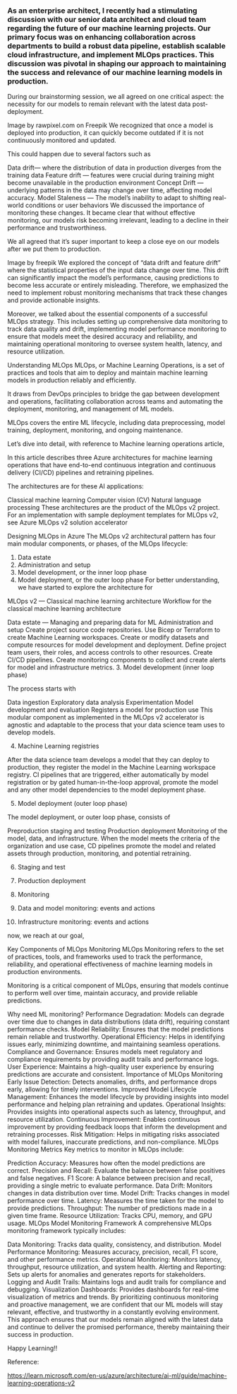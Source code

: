 ### As an enterprise architect, I recently had a stimulating discussion with our senior data architect and cloud team regarding the future of our machine learning projects. Our primary focus was on enhancing collaboration across departments to build a robust data pipeline, establish scalable cloud infrastructure, and implement MLOps practices. This discussion was pivotal in shaping our approach to maintaining the success and relevance of our machine learning models in production.

During our brainstorming session, we all agreed on one critical aspect: the necessity for our models to remain relevant with the latest data post-deployment.


Image by rawpixel.com on Freepik
We recognized that once a model is deployed into production, it can quickly become outdated if it is not continuously monitored and updated.

This could happen due to several factors such as

Data drift— where the distribution of data in production diverges from the training data
Feature drift — features were crucial during training might become unavailable in the production environment
Concept Drift — underlying patterns in the data may change over time, affecting model accuracy.
Model Staleness — The model’s inability to adapt to shifting real-world conditions or user behaviors
We discussed the importance of monitoring these changes. It became clear that without effective monitoring, our models risk becoming irrelevant, leading to a decline in their performance and trustworthiness.

We all agreed that it’s super important to keep a close eye on our models after we put them to production.


Image by freepik
We explored the concept of “data drift and feature drift” where the statistical properties of the input data change over time. This drift can significantly impact the model’s performance, causing predictions to become less accurate or entirely misleading. Therefore, we emphasized the need to implement robust monitoring mechanisms that track these changes and provide actionable insights.

Moreover, we talked about the essential components of a successful MLOps strategy. This includes setting up comprehensive data monitoring to track data quality and drift, implementing model performance monitoring to ensure that models meet the desired accuracy and reliability, and maintaining operational monitoring to oversee system health, latency, and resource utilization.

Understanding MLOps
MLOps, or Machine Learning Operations, is a set of practices and tools that aim to deploy and maintain machine learning models in production reliably and efficiently.

It draws from DevOps principles to bridge the gap between development and operations, facilitating collaboration across teams and automating the deployment, monitoring, and management of ML models.

MLOps covers the entire ML lifecycle, including data preprocessing, model training, deployment, monitoring, and ongoing maintenance.

Let’s dive into detail, with reference to Machine learning operations article,

In this article describes three Azure architectures for machine learning operations that have end-to-end continuous integration and continuous delivery (CI/CD) pipelines and retraining pipelines.

The architectures are for these AI applications:

Classical machine learning
Computer vision (CV)
Natural language processing
These architectures are the product of the MLOps v2 project. For an implementation with sample deployment templates for MLOps v2, see Azure MLOps v2 solution accelerator

Designing MLOps in Azure
The MLOps v2 architectural pattern has four main modular components, or phases, of the MLOps lifecycle:
1. Data estate
2. Administration and setup
3. Model development, or the inner loop phase
4. Model deployment, or the outer loop phase
For better understanding, we have started to explore the architecture for

MLOps v2 — Classical machine learning architecture
Workflow for the classical machine learning architecture

Data estate — Managing and preparing data for ML
Administration and setup
Create project source code repositories.
Use Bicep or Terraform to create Machine Learning workspaces.
Create or modify datasets and compute resources for model development and deployment.
Define project team users, their roles, and access controls to other resources.
Create CI/CD pipelines.
Create monitoring components to collect and create alerts for model and infrastructure metrics.
3. Model development (inner loop phase)

The process starts with

Data ingestion
Exploratory data analysis
Experimentation
Model development and evaluation
Registers a model for production use
This modular component as implemented in the MLOps v2 accelerator is agnostic and adaptable to the process that your data science team uses to develop models.

4. Machine Learning registries

After the data science team develops a model that they can deploy to production, they register the model in the Machine Learning workspace registry. CI pipelines that are triggered, either automatically by model registration or by gated human-in-the-loop approval, promote the model and any other model dependencies to the model deployment phase.

5. Model deployment (outer loop phase)

The model deployment, or outer loop phase, consists of

Preproduction staging and testing
Production deployment
Monitoring of the model, data, and infrastructure.
When the model meets the criteria of the organization and use case, CD pipelines promote the model and related assets through production, monitoring, and potential retraining.

6. Staging and test

7. Production deployment

8. Monitoring

9. Data and model monitoring: events and actions

10. Infrastructure monitoring: events and actions

now, we reach at our goal,

Key Components of MLOps Monitoring
MLOps Monitoring refers to the set of practices, tools, and frameworks used to track the performance, reliability, and operational effectiveness of machine learning models in production environments.

Monitoring is a critical component of MLOps, ensuring that models continue to perform well over time, maintain accuracy, and provide reliable predictions.

Why need ML monitoring?
Performance Degradation: Models can degrade over time due to changes in data distributions (data drift), requiring constant performance checks.
Model Reliability: Ensures that the model predictions remain reliable and trustworthy.
Operational Efficiency: Helps in identifying issues early, minimizing downtime, and maintaining seamless operations.
Compliance and Governance: Ensures models meet regulatory and compliance requirements by providing audit trails and performance logs.
User Experience: Maintains a high-quality user experience by ensuring predictions are accurate and consistent.
Importance of MLOps Monitoring
Early Issue Detection: Detects anomalies, drifts, and performance drops early, allowing for timely interventions.
Improved Model Lifecycle Management: Enhances the model lifecycle by providing insights into model performance and helping plan retraining and updates.
Operational Insights: Provides insights into operational aspects such as latency, throughput, and resource utilization.
Continuous Improvement: Enables continuous improvement by providing feedback loops that inform the development and retraining processes.
Risk Mitigation: Helps in mitigating risks associated with model failures, inaccurate predictions, and non-compliance.
MLOps Monitoring Metrics
Key metrics to monitor in MLOps include:

Prediction Accuracy: Measures how often the model predictions are correct.
Precision and Recall: Evaluate the balance between false positives and false negatives.
F1 Score: A balance between precision and recall, providing a single metric to evaluate performance.
Data Drift: Monitors changes in data distribution over time.
Model Drift: Tracks changes in model performance over time.
Latency: Measures the time taken for the model to provide predictions.
Throughput: The number of predictions made in a given time frame.
Resource Utilization: Tracks CPU, memory, and GPU usage.
MLOps Model Monitoring Framework
A comprehensive MLOps monitoring framework typically includes:

Data Monitoring: Tracks data quality, consistency, and distribution.
Model Performance Monitoring: Measures accuracy, precision, recall, F1 score, and other performance metrics.
Operational Monitoring: Monitors latency, throughput, resource utilization, and system health.
Alerting and Reporting: Sets up alerts for anomalies and generates reports for stakeholders.
Logging and Audit Trails: Maintains logs and audit trails for compliance and debugging.
Visualization Dashboards: Provides dashboards for real-time visualization of metrics and trends.
By prioritizing continuous monitoring and proactive management, we are confident that our ML models will stay relevant, effective, and trustworthy in a constantly evolving environment. This approach ensures that our models remain aligned with the latest data and continue to deliver the promised performance, thereby maintaining their success in production.

Happy Learning!!

Reference:

https://learn.microsoft.com/en-us/azure/architecture/ai-ml/guide/machine-learning-operations-v2
